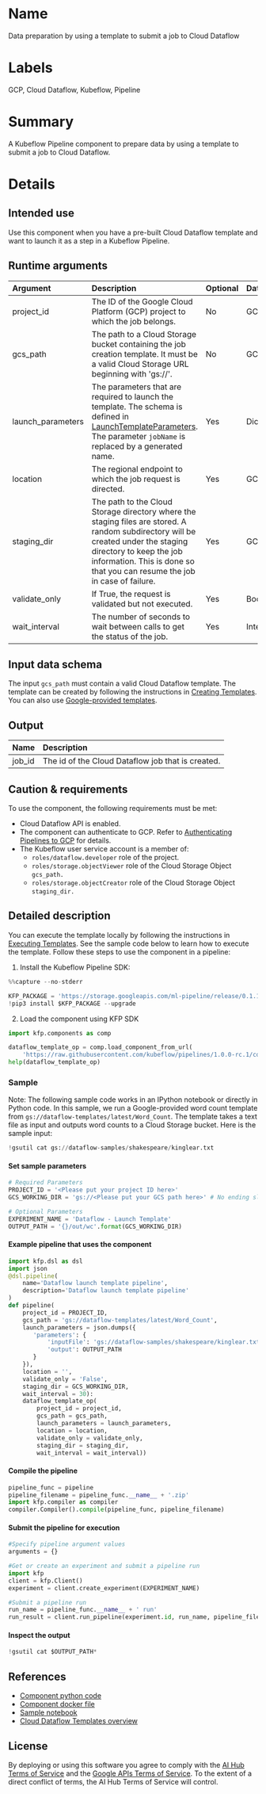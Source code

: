 
# Name
Data preparation by using a template to submit a job to Cloud Dataflow

# Labels
GCP, Cloud Dataflow, Kubeflow, Pipeline

# Summary
A Kubeflow Pipeline component to prepare data by using a template to submit a job to Cloud Dataflow.

# Details

## Intended use
Use this component when you have a pre-built Cloud Dataflow template and want to launch it as a step in a Kubeflow Pipeline.

## Runtime arguments
Argument        | Description                 | Optional   | Data type  | Accepted values | Default    |
:---            | :----------                 | :----------| :----------| :----------     | :----------|
project_id | The ID of the Google Cloud Platform (GCP) project to which the job belongs. | No | GCPProjectID |  |  |
gcs_path | The path to a Cloud Storage bucket containing the job creation template. It must be a valid Cloud Storage URL beginning with 'gs://'. | No  | GCSPath  |  |  |
launch_parameters | The parameters that are required to launch the template. The schema is defined in [LaunchTemplateParameters](https://cloud.google.com/dataflow/docs/reference/rest/v1b3/LaunchTemplateParameters). The parameter `jobName` is replaced by a generated name. | Yes  |  Dict | A JSON object which has the same structure as [LaunchTemplateParameters](https://cloud.google.com/dataflow/docs/reference/rest/v1b3/LaunchTemplateParameters) | None |
location | The regional endpoint to which the job request is directed.| Yes  |  GCPRegion |    |  None |
staging_dir |  The path to the Cloud Storage directory where the staging files are stored. A random subdirectory will be created under the staging directory to keep the job information. This is done so that you can resume the job in case of failure.|  Yes |  GCSPath |   |  None |
validate_only | If True, the request is validated but not executed.   |  Yes  |  Boolean |  |  False |
wait_interval | The number of seconds to wait between calls to get the status of the job. |  Yes  | Integer  |   |  30 |

## Input data schema

The input `gcs_path` must contain a valid Cloud Dataflow template. The template can be created by following the instructions in [Creating Templates](https://cloud.google.com/dataflow/docs/guides/templates/creating-templates). You can also use [Google-provided templates](https://cloud.google.com/dataflow/docs/guides/templates/provided-templates).

## Output
Name | Description
:--- | :----------
job_id | The id of the Cloud Dataflow job that is created.

## Caution & requirements

To use the component, the following requirements must be met:
- Cloud Dataflow API is enabled.
- The component can authenticate to GCP. Refer to [Authenticating Pipelines to GCP](https://www.kubeflow.org/docs/gke/authentication-pipelines/) for details.
- The Kubeflow user service account is a member of:
    - `roles/dataflow.developer` role of the project.
    - `roles/storage.objectViewer` role of the Cloud Storage Object `gcs_path.`
    - `roles/storage.objectCreator` role of the Cloud Storage Object `staging_dir.` 

## Detailed description
You can execute the template locally by following the instructions in [Executing Templates](https://cloud.google.com/dataflow/docs/guides/templates/executing-templates). See the sample code below to learn how to execute the template.
Follow these steps to use the component in a pipeline:
1. Install the Kubeflow Pipeline SDK:



```python
%%capture --no-stderr

KFP_PACKAGE = 'https://storage.googleapis.com/ml-pipeline/release/0.1.14/kfp.tar.gz'
!pip3 install $KFP_PACKAGE --upgrade
```

2. Load the component using KFP SDK


```python
import kfp.components as comp

dataflow_template_op = comp.load_component_from_url(
    'https://raw.githubusercontent.com/kubeflow/pipelines/1.0.0-rc.1/components/gcp/dataflow/launch_template/component.yaml')
help(dataflow_template_op)
```

### Sample

Note: The following sample code works in an IPython notebook or directly in Python code.
In this sample, we run a Google-provided word count template from `gs://dataflow-templates/latest/Word_Count`. The template takes a text file as input and outputs word counts to a Cloud Storage bucket. Here is the sample input:


```python
!gsutil cat gs://dataflow-samples/shakespeare/kinglear.txt
```

#### Set sample parameters


```python
# Required Parameters
PROJECT_ID = '<Please put your project ID here>'
GCS_WORKING_DIR = 'gs://<Please put your GCS path here>' # No ending slash
```


```python
# Optional Parameters
EXPERIMENT_NAME = 'Dataflow - Launch Template'
OUTPUT_PATH = '{}/out/wc'.format(GCS_WORKING_DIR)
```

#### Example pipeline that uses the component


```python
import kfp.dsl as dsl
import json
@dsl.pipeline(
    name='Dataflow launch template pipeline',
    description='Dataflow launch template pipeline'
)
def pipeline(
    project_id = PROJECT_ID, 
    gcs_path = 'gs://dataflow-templates/latest/Word_Count', 
    launch_parameters = json.dumps({
       'parameters': {
           'inputFile': 'gs://dataflow-samples/shakespeare/kinglear.txt',
           'output': OUTPUT_PATH
       }
    }), 
    location = '',
    validate_only = 'False', 
    staging_dir = GCS_WORKING_DIR,
    wait_interval = 30):
    dataflow_template_op(
        project_id = project_id, 
        gcs_path = gcs_path, 
        launch_parameters = launch_parameters, 
        location = location, 
        validate_only = validate_only,
        staging_dir = staging_dir,
        wait_interval = wait_interval))
```

#### Compile the pipeline


```python
pipeline_func = pipeline
pipeline_filename = pipeline_func.__name__ + '.zip'
import kfp.compiler as compiler
compiler.Compiler().compile(pipeline_func, pipeline_filename)
```

#### Submit the pipeline for execution


```python
#Specify pipeline argument values
arguments = {}

#Get or create an experiment and submit a pipeline run
import kfp
client = kfp.Client()
experiment = client.create_experiment(EXPERIMENT_NAME)

#Submit a pipeline run
run_name = pipeline_func.__name__ + ' run'
run_result = client.run_pipeline(experiment.id, run_name, pipeline_filename, arguments)
```

#### Inspect the output


```python
!gsutil cat $OUTPUT_PATH*
```

## References

* [Component python code](https://github.com/kubeflow/pipelines/blob/master/components/gcp/container/component_sdk/python/kfp_component/google/dataflow/_launch_template.py)
* [Component docker file](https://github.com/kubeflow/pipelines/blob/master/components/gcp/container/Dockerfile)
* [Sample notebook](https://github.com/kubeflow/pipelines/blob/master/components/gcp/dataflow/launch_template/sample.ipynb)
* [Cloud Dataflow Templates overview](https://cloud.google.com/dataflow/docs/guides/templates/overview)

## License
By deploying or using this software you agree to comply with the [AI Hub Terms of Service](https://aihub.cloud.google.com/u/0/aihub-tos) and the [Google APIs Terms of Service](https://developers.google.com/terms/). To the extent of a direct conflict of terms, the AI Hub Terms of Service will control.

